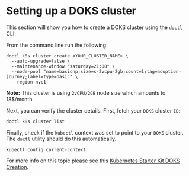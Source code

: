 # Setting up a DOKS cluster

This section will show you how to create a DOKS cluster using the `doctl` CLI.

From the command line run the following:

```shell
doctl k8s cluster create <YOUR_CLUSTER_NAME> \
  --auto-upgrade=false \
  --maintenance-window "saturday=21:00" \
  --node-pool "name=basicnp;size=s-2vcpu-2gb;count=1;tag=adoption-journey;label=type=basic" \
  --region nyc1
```

**Note:**
This cluster is using `2vCPU/2GB` node size which amounts to 18$/month.

Next, you can verify the cluster details. First, fetch your `DOKS` cluster `ID`:

```shell
doctl k8s cluster list
```

Finally, check if the `kubectl` context was set to point to your `DOKS` cluster. The `doctl` utility should do this automatically.

```shell
kubectl config current-context
```

For more info on this topic please see this [Kubernetes Starter Kit DOKS Creation](https://github.com/digitalocean/Kubernetes-Starter-Kit-Developers/tree/main/01-setup-DOKS#step-3---creating-the-doks-cluster).
